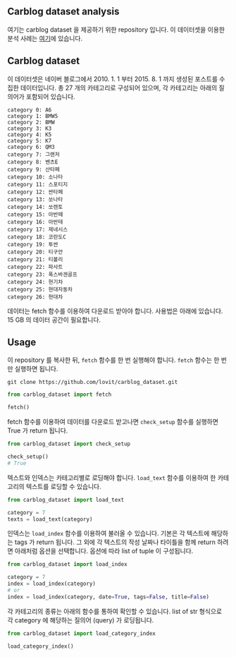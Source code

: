 ## Carblog dataset analysis

여기는 carblog dataset 을 제공하기 위한 repository 입니다. 이 데이터셋을 이용한 분석 사례는 [여기](https://github.com/lovit/carblog_analysis)에 있습니다.

## Carblog dataset

이 데이터셋은 네이버 블로그에서 2010. 1. 1 부터 2015. 8. 1 까지 생성된 포스트를 수집한 데이터입니다. 총 27 개의 카테고리로 구성되어 있으며, 각 카테고리는 아래의 질의어가 포함되어 있습니다.

```
category 0: A6
category 1: BMW5
category 2: BMW
category 3: K3
category 4: K5
category 5: K7
category 6: QM3
category 7: 그랜저
category 8: 벤츠E
category 9: 산타페
category 10: 소나타
category 11: 스포티지
category 12: 싼타페
category 13: 쏘나타
category 14: 쏘렌토
category 15: 아반떼
category 16: 아반테
category 17: 제네시스
category 18: 코란도C
category 19: 투싼
category 20: 티구안
category 21: 티볼리
category 22: 파사트
category 23: 폭스바겐골프
category 24: 현기차
category 25: 현대자동차
category 26: 현대차
```

데이터는 fetch 함수를 이용하여 다운로드 받아야 합니다. 사용법은 아래에 있습니다. 15 GB 의 데이터 공간이 필요합니다.

## Usage

이 repository 를 복사한 뒤, `fetch` 함수를 한 번 실행해야 합니다. `fetch` 함수는 한 번만 실행하면 됩니다.

```
git clone https://github.com/lovit/carblog_dataset.git
```

```python
from carblog_dataset import fetch

fetch()
```

fetch 함수를 이용하여 데이터를 다운로드 받고나면 `check_setup` 함수를 실행하면 True 가 return 됩니다.

```python
from carblog_dataset import check_setup

check_setup()
# True
```

텍스트와 인덱스는 카테고리별로 로딩해야 합니다. `load_text` 함수를 이용하여 한 카테고리의 텍스트를 로딩할 수 있습니다.

```python
from carblog_dataset import load_text

category = 7
texts = load_text(category)
```

인덱스는 `load_index` 함수를 이용하여 불러올 수 있습니다. 기본은 각 텍스트에 해당하는 tags 가 return 됩니다. 그 외에 각 텍스트의 작성 날짜나 타이틀을 함께 return 하려면 아래처럼 옵션을 선택합니다. 옵션에 따라 list of tuple 이 구성됩니다.

```python
from carblog_dataset import load_index

category = 7
index = load_index(category)
# or
index = load_index(category, date=True, tags=False, title=False)
```

각 카테고리의 종류는 아래의 함수를 통하여 확인할 수 있습니다. list of str 형식으로 각 category 에 해당하는 질의어 (query) 가 로딩됩니다.

```python
from carblog_dataset import load_category_index

load_category_index()
```

